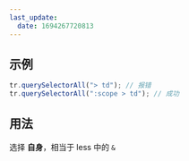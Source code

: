```yaml
---
last_update:
  date: 1694267720813
---
```


## 示例

```js
tr.querySelectorAll("> td"); // 报错
tr.querySelectorAll(":scope > td"); // 成功
```

## 用法

选择 **自身**，相当于 less 中的 `&`

